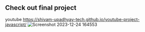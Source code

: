 ## Check out final project
<a>youtube<a/>
https://shivam-upadhyay-tech.github.io/youtube-project-javascript/
![Screenshot 2023-12-24 164553](https://github.com/shivam-upadhyay-tech/youtube-project-javascript/assets/144478276/c5ce1750-cc8c-417a-b5e0-8dcf9aaee02e)
